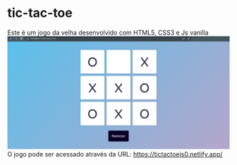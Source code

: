 # tic-tac-toe
Este é um jogo da velha desenvolvido com HTML5, CSS3 e Js vanilla
<img src="img/demo.PNG" alt="Imagem de demonstração do jogo"/>
O jogo pode ser acessado através da URL: https://tictactoejs0.netlify.app/
